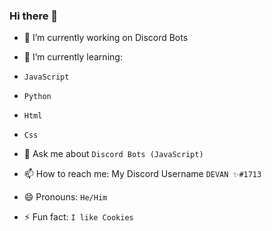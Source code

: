 ### Hi there 👋


- 🔭 I’m currently working on Discord Bots

- 🌱 I’m currently learning: 
- `JavaScript`
- `Python`
- `Html`
- `Css`

- 💬 Ask me about `Discord Bots (JavaScript)`
- 📫 How to reach me: My Discord Username `DEVAN ✨#1713`
- 😄 Pronouns: `He/Him`
- ⚡ Fun fact: `I like Cookies`
